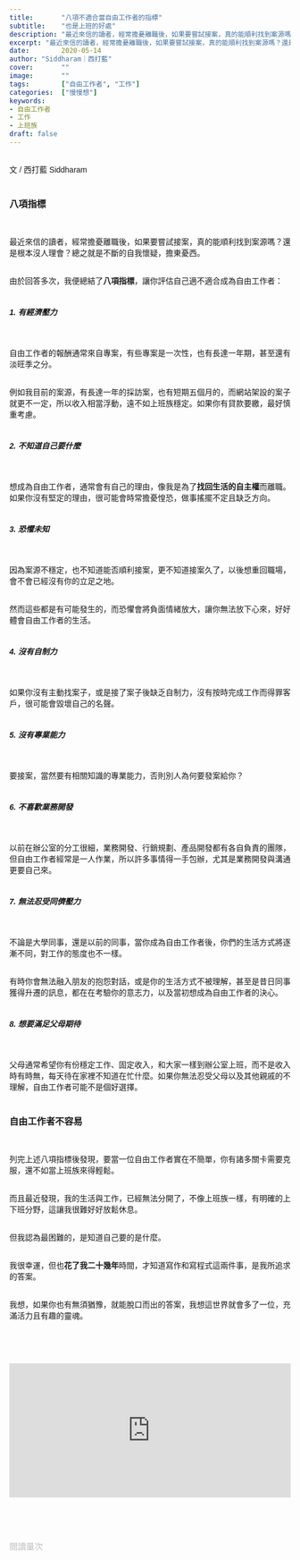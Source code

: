 ```yaml
---
title:       "八項不適合當自由工作者的指標"
subtitle:    "也是上班的好處"
description: "最近來信的讀者，經常擔憂離職後，如果要嘗試接案，真的能順利找到案源嗎？還是根本沒人理會？總之就是不斷的自我懷疑，擔東憂西。由於回答多次，我便總結了八項指標，讓你評估自己適不適合成為自由工作者..."
excerpt: "最近來信的讀者，經常擔憂離職後，如果要嘗試接案，真的能順利找到案源嗎？還是根本沒人理會？總之就是不斷的自我懷疑，擔東憂西。由於回答多次，我便總結了八項指標，讓你評估自己適不適合成為自由工作者..."
date:        2020-05-14
author: "Siddharam｜西打藍"
cover:       ""
image:       ""
tags:        ["自由工作者", "工作"]
categories:  ["慢慢想"]
keywords:
- 自由工作者
- 工作
- 上班族
draft: false
---
```


<article style="font-family: 'Noto Sans TC', '微軟正黑體', sans-serif; font-weight: 300;">

<br>文 / 西打藍 Siddharam<br><br>

<h3 class="article-h1-color">八項指標</h3><br>

最近來信的讀者，經常擔憂離職後，如果要嘗試接案，真的能順利找到案源嗎？還是根本沒人理會？總之就是不斷的自我懷疑，擔東憂西。<br><br>

由於回答多次，我便總結了<b>八項指標</b>，讓你評估自己適不適合成為自由工作者：<br><br>

<h5>1. 有經濟壓力</h5><br>

自由工作者的報酬通常來自專案，有些專案是一次性，也有長達一年期，甚至還有淡旺季之分。<br><br>

例如我目前的案源，有長達一年的採訪案，也有短期五個月的，而網站架設的案子就更不一定，所以收入相當浮動，遠不如上班族穩定。如果你有貸款要繳，最好慎重考慮。<br><br>

<h5>2. 不知道自己要什麼<br></h5><br>

想成為自由工作者，通常會有自己的理由，像我是為了<b>找回生活的自主權</b>而離職。如果你沒有堅定的理由，很可能會時常擔憂惶恐，做事搖擺不定且缺乏方向。<br><br>

<h5>3. 恐懼未知</h5><br>

因為案源不穩定，也不知道能否順利接案，更不知道接案久了，以後想重回職場，會不會已經沒有你的立足之地。<br><br>

然而這些都是有可能發生的，而恐懼會將負面情緒放大，讓你無法放下心來，好好體會自由工作者的生活。<br><br>

<h5>4. 沒有自制力</h5><br>

如果你沒有主動找案子，或是接了案子後缺乏自制力，沒有按時完成工作而得罪客戶，很可能會毀壞自己的名聲。<br><br>

<h5>5. 沒有專業能力</h5><br>

要接案，當然要有相關知識的專業能力，否則別人為何要發案給你？<br><br>

<h5>6. 不喜歡業務開發</h5><br>

以前在辦公室的分工很細，業務開發、行銷規劃、產品開發都有各自負責的團隊，但自由工作者經常是一人作業，所以許多事情得一手包辦，尤其是業務開發與溝通更要自己來。<br><br>

<h5>7. 無法忍受同儕壓力</h5><br>

不論是大學同事，還是以前的同事，當你成為自由工作者後，你們的生活方式將逐漸不同，對工作的態度也不一樣。<br><br>

有時你會無法融入朋友的抱怨對話，或是你的生活方式不被理解，甚至是昔日同事獲得升遷的訊息，都在在考驗你的意志力，以及當初想成為自由工作者的決心。<br><br>

<h5>8. 想要滿足父母期待</h5><br>

父母通常希望你有份穩定工作、固定收入，和大家一樣到辦公室上班，而不是收入時有時無，每天待在家裡不知道在忙什麼。如果你無法忍受父母以及其他親戚的不理解，自由工作者可能不是個好選擇。<br><br>


<h3 class="article-h1-color">自由工作者不容易</h3><br>

列完上述八項指標後發現，要當一位自由工作者實在不簡單，你有諸多關卡需要克服，還不如當上班族來得輕鬆。<br><br>

而且最近發現，我的生活與工作，已經無法分開了，不像上班族一樣，有明確的上下班分野，這讓我很難好好放鬆休息。<br><br>

但我認為最困難的，是知道自己要的是什麼。<br><br>

我很幸運，但也<b>花了我二十幾年</b>時間，才知道寫作和寫程式這兩件事，是我所追求的答案。<br><br>

我想，如果你也有無須猶豫，就能脫口而出的答案，我想這世界就會多了一位，充滿活力且有趣的靈魂。<br><br>


<br><iframe data-v-b66e9a5a="" src="https://button.like.co/in/embed/siddharam/button?referrer=https://matters.news/@Siddharam/%E5%85%AB%E9%A0%85%E4%B8%8D%E9%81%A9%E5%90%88%E7%95%B6%E8%87%AA%E7%94%B1%E5%B7%A5%E4%BD%9C%E8%80%85%E7%9A%84%E6%8C%87%E6%A8%99-bafyreiccfskjdt4lhiinon7fhrsvqtgqfoakcvvu7lnttl767akfqffdty.html&amp;" frameborder="0" class="like-land lc-margin-top-64 lc-margin-bottom-32 lc-mobile"></iframe><br>
<style type="text/css">
    /* header.intro-header {
        background-image: url('{{ if .Params.image }}{{ .Params.image | relURL }}{{ else }}{{ .Site.Params.header_image | relURL}}{{ end }}')
    } */
    .like-land {
      margin-top: 30px;
      width: 100%;
      height: 240px;
    }
    @media screen and (max-width:380px){
      .like-land {
        height: 180px;
      }
    }
</style>

<br><br><br>

</article>

<div style="color: #bfbfbf; font-size: 15px;" id="busuanzi_container_page_pv">
  閱讀量<span id="busuanzi_value_page_pv"></span>次
</div>

<script src="../../js/post.js"></script>




